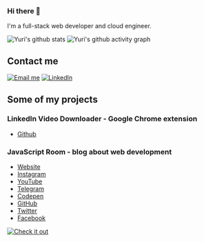 ### Hi there 👋

I'm a full-stack web developer and cloud engineer.

![Yuri's github stats](https://github-readme-stats.vercel.app/api?username=yurist38&show_icons=true&theme=onedark)
![Yuri's github activity graph](https://activity-graph.herokuapp.com/graph?username=yurist38&theme=github)


## Contact me

[![Email me](https://img.shields.io/badge/EMAIL-ME-red.svg?style=for-the-badge&logo=gmail)](mailto:yuri@drabik.digital)
[![LinkedIn](https://img.shields.io/badge/LINKED-IN-blue.svg?style=for-the-badge&logo=linkedin)](https://www.linkedin.com/in/yurist38/)

## Some of my projects

### LinkedIn Video Downloader - Google Chrome extension

* [Github](https://github.com/yurist38/linkedin-video-downloader)

### JavaScript Room - blog about web development

* [Website](https://roomjs.com)
* [Instagram](https://www.instagram.com/room_js)
* [YouTube](https://www.youtube.com/c/JavaScriptRoom)
* [Telegram](https://t.me/room_js)
* [Codepen](https://codepen.io/room_js)
* [GitHub](https://github.com/room-js)
* [Twitter](https://twitter.com/room_js)
* [Facebook](https://www.facebook.com/roomjs)

[![Check it out](https://forthebadge.com/images/badges/check-it-out.svg)](https://roomjs.com)
